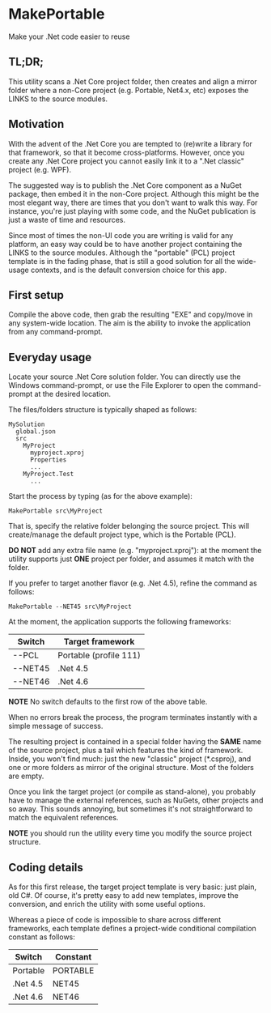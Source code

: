 # MakePortable
Make your .Net code easier to reuse


## TL;DR;
This utility scans a .Net Core project folder, then creates and align a mirror folder where a non-Core project (e.g. Portable, Net4.x, etc) exposes the LINKS to the source modules.


## Motivation
With the advent of the .Net Core you are tempted to (re)write a library for that framework, so that it become cross-platforms. However, once you create any .Net Core project you cannot easily link it to a ".Net classic" project (e.g. WPF).

The suggested way is to publish the .Net Core component as a NuGet package, then embed it in the non-Core project. Although this might be the most elegant way, there are times that you don't want to walk this way. For instance, you're just playing with some code, and the NuGet publication is just a waste of time and resources.

Since most of times the non-UI code you are writing is valid for any platform, an easy way could be to have another project containing the LINKS to the source modules. Although the "portable" (PCL) project template is in the fading phase, that is still a good solution for all the wide-usage contexts, and is the default conversion choice for this app.


## First setup
Compile the above code, then grab the resulting "EXE" and copy/move in any system-wide location. The aim is the ability to invoke the application from any command-prompt.


## Everyday usage
Locate your source .Net Core solution folder. You can directly use the Windows command-prompt, or use the File Explorer to open the command-prompt at the desired location.

The files/folders structure is typically shaped as follows:
```
MySolution
  global.json
  src
    MyProject
      myproject.xproj
      Properties
      ...
    MyProject.Test
      ...
```
Start the process by typing (as for the above example):
```
MakePortable src\MyProject
```
That is, specify the relative folder belonging the source project. This will create/manage the default project type, which is the Portable (PCL).

**DO NOT** add any extra file name (e.g. "myproject.xproj"): at the moment the utility supports just **ONE** project per folder, and assumes it match with the folder.

If you prefer to target another flavor (e.g. .Net 4.5), refine the command as follows:
```
MakePortable --NET45 src\MyProject
```
At the moment, the application supports the following frameworks:

|Switch|Target framework|
|------|----------------|
|--PCL |Portable (profile 111)|
|--NET45|.Net 4.5 |
|--NET46|.Net 4.6 |

**NOTE** No switch defaults to the first row of the above table.

When no errors break the process, the program terminates instantly with a simple message of success.

The resulting project is contained in a special folder having the **SAME** name of the source project, plus a tail which features the kind of framework. Inside, you won't find much: just the new "classic" project (*.csproj), and one or more folders as mirror of the original structure. Most of the folders are empty.

Once you link the target project (or compile as stand-alone), you probably have to manage the external references, such as NuGets, other projects and so away. This sounds annoying, but sometimes it's not straightforward to match the equivalent references.

**NOTE** you should run the utility every time you modify the source project structure.

## Coding details
As for this first release, the target project template is very basic: just plain, old C#. Of course, it's pretty easy to add new templates, improve the conversion, and enrich the utility with some useful options.

Whereas a piece of code is impossible to share across different frameworks, each template defines a project-wide conditional compilation constant as follows:

|Switch|Constant|
|------|----------------|
|Portable|PORTABLE|
|.Net 4.5|NET45|
|.Net 4.6|NET46|
